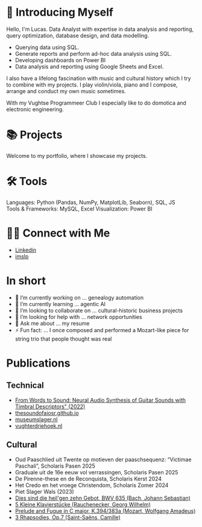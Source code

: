 # 👋 Introducing Myself

Hello, I'm Lucas. Data Analyst with expertise in data analysis and reporting, query optimization, database design, and data modelling.

- Querying data using SQL.
- Generate reports and perform ad-hoc data analysis using SQL.
- Developing dashboards on Power BI
- Data analysis and reporting using Google Sheets and Excel.

I also have a lifelong fascination with music and cultural history which I try to combine with my projects. I play violin/viola, piano and I compose, arrange and conduct my own music sometimes. 

With my Vughtse Programmeer Club I especially like to do domotica and electronic engineering.

# 📚 Projects

Welcome to my portfolio, where I showcase my projects.

# 🛠️ Tools

Languages: Python (Pandas, NumPy, MatplotLib, Seaborn), SQL, JS  
Tools & Frameworks: MySQL, Excel
Visualization: Power BI

# 👋🏻 Connect with Me
- [Linkedin](https://www.linkedin.com/in/lucas-hagemans-757a413b/)
- [imslp](https://imslp.org/wiki/Category:Hagemans,_Lucas)

# In short

- 🔭 I’m currently working on ... genealogy automation
- 🌱 I’m currently learning ... agentic AI
- 👯 I’m looking to collaborate on ... cultural-historic business projects
- 🤔 I’m looking for help with ... network opportunities
- 💬 Ask me about ... my resume
- ⚡ Fun fact: ... I once composed and performed a Mozart-like piece for string trio that people thought was real

# Publications

## Technical
- [From Words to Sound: Neural Audio Synthesis of Guitar Sounds with Timbral Descriptors" (2022)](https://zenodo.org/records/7088416)
- [thesoundofaiosr.github.io](thesoundofaiosr.github.io)
- [museumslager.nl](museumslager.nl)
- [vughterdriehoek.nl](vughterdriehoek.nl)
  
## Cultural
* Oud Paaschlied uit Twente op motieven der paaschsequenz: “Victimae Paschali”, Scholaris Pasen 2025
* Graduale uit de 16e eeuw vol verrassingen, Scholaris Pasen 2025
* De Pirenne-these en de Reconquista, Scholaris Kerst 2024
* Het Credo en het vroege Christendom, Scholaris Zomer 2024
* Piet Slager Wals (2023)
* [Dies sind die heil'gen zehn Gebot, BWV 635 (Bach, Johann Sebastian)](https://imslp.org/wiki/Dies_sind_die_heil%27gen_zehn_Gebot%27%2C_BWV_635_%28Bach%2C_Johann_Sebastian%29)
* [5 Kleine Klavierstücke (Rauchenecker, Georg Wilhelm)](https://imslp.org/wiki/5_Kleine_Klavierst%C3%BCcke_%28Rauchenecker%2C_Georg_Wilhelm%29)
* [Prelude and Fugue in C major, K.394/383a (Mozart, Wolfgang Amadeus)](https://imslp.org/wiki/Prelude_and_Fugue_in_C_major%2C_K.394%2F383a_%28Mozart%2C_Wolfgang_Amadeus%29)
* [3 Rhapsodies, Op.7 (Saint-Saëns, Camille)](https://imslp.org/wiki/3_Rhapsodies%2C_Op.7_%28Saint-Sa%C3%ABns%2C_Camille%29)


